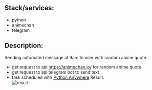 ## Stack/services:
- python
- animechan
- telegram

## Description:

Sending automated message at 9am to user with random anime quote.

- get request to api https://animechan.io/ for random anime quote
- get request to api telegram bot to send text
- task scheduled with [Python Anywhere](https://www.pythonanywhere.com)
Result: <br>
![result](https://github.com/user-attachments/assets/8a263710-6e00-4e8f-9182-10b440baf187)
